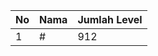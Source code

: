 | No | Nama            | Jumlah Level |
|----|-----------------|--------------|
| 1  | #    |    912        |
